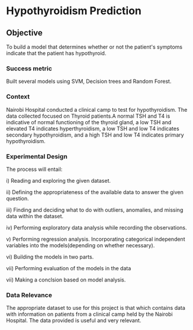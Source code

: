# Hypothyroidism Prediction
## Objective

To build a model that determines whether or not the patient's symptoms indicate that the patient has hypothyroid.

### Success metric

Built several models using SVM, Decision trees and Random Forest.

### Context

Nairobi Hospital conducted a clinical camp to test for hypothyroidism. The data collected focused on Thyroid patients.A normal TSH and T4 is indicative of normal functioning of the thyroid gland, a low TSH and elevated T4 indicates hyperthyroidism, a low TSH and low T4 indicates secondary hypothyroidism, and a high TSH and low T4 indicates primary hypothyroidism.

### Experimental Design

The process will entail:

i) Reading and exploring the given dataset.

ii) Defining the appropriateness of the available data to answer the given question.

iii) Finding and deciding what to do with outliers, anomalies, and missing data within the dataset.

iv) Performing exploratory data analysis while recording the observations.

v) Performing regression analysis. Incorporating categorical independent variables into the models(depending on whether necessary). 

vi) Building the models in two parts.

vii) Performing evaluation of the models in the data

vii) Making a conclsion based on model analysis. 

### Data Relevance 

The appropriate dataset to use for this project is that which contains data with information on patients from a clinical camp held by the Nairobi Hospital. The data provided is useful and very relevant.
